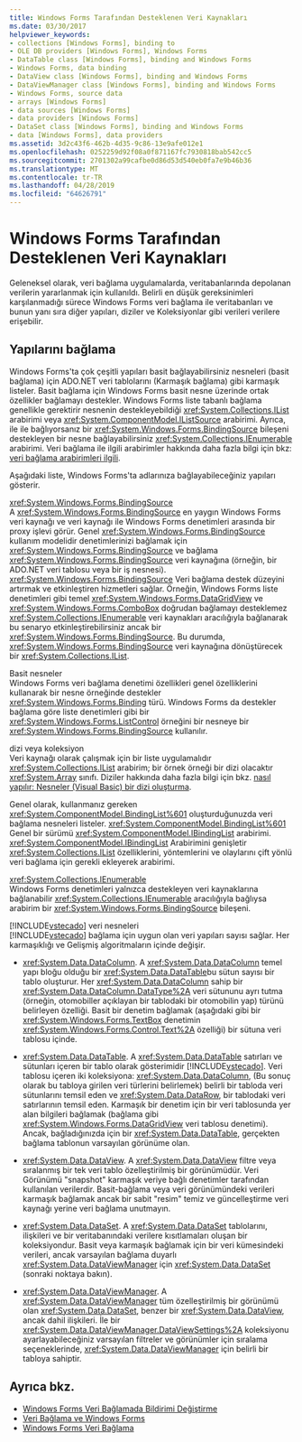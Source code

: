 ```yaml
---
title: Windows Forms Tarafından Desteklenen Veri Kaynakları
ms.date: 03/30/2017
helpviewer_keywords:
- collections [Windows Forms], binding to
- OLE DB providers [Windows Forms], Windows Forms
- DataTable class [Windows Forms], binding and Windows Forms
- Windows Forms, data binding
- DataView class [Windows Forms], binding and Windows Forms
- DataViewManager class [Windows Forms], binding and Windows Forms
- Windows Forms, source data
- arrays [Windows Forms]
- data sources [Windows Forms]
- data providers [Windows Forms]
- DataSet class [Windows Forms], binding and Windows Forms
- data [Windows Forms], data providers
ms.assetid: 3d2c43f6-462b-4d35-9c86-13e9afe012e1
ms.openlocfilehash: 0252259d92f08a0f871167fc7930818bab542cc5
ms.sourcegitcommit: 2701302a99cafbe0d86d53d540eb0fa7e9b46b36
ms.translationtype: MT
ms.contentlocale: tr-TR
ms.lasthandoff: 04/28/2019
ms.locfileid: "64626791"
---
```

# <a name="data-sources-supported-by-windows-forms"></a>Windows Forms Tarafından Desteklenen Veri Kaynakları
Geleneksel olarak, veri bağlama uygulamalarda, veritabanlarında depolanan verilerin yararlanmak için kullanıldı. Belirli en düşük gereksinimleri karşılanmadığı sürece Windows Forms veri bağlama ile veritabanları ve bunun yanı sıra diğer yapıları, diziler ve Koleksiyonlar gibi verileri verilere erişebilir.  
  
## <a name="structures-to-bind-to"></a>Yapılarını bağlama  
 Windows Forms'ta çok çeşitli yapıları basit bağlayabilirsiniz nesneleri (basit bağlama) için ADO.NET veri tablolarını (Karmaşık bağlama) gibi karmaşık listeler. Basit bağlama için Windows Forms basit nesne üzerinde ortak özellikler bağlamayı destekler. Windows Forms liste tabanlı bağlama genellikle gerektirir nesnenin destekleyebildiği <xref:System.Collections.IList> arabirimi veya <xref:System.ComponentModel.IListSource> arabirimi. Ayrıca, ile ile bağlıyorsanız bir <xref:System.Windows.Forms.BindingSource> bileşeni destekleyen bir nesne bağlayabilirsiniz <xref:System.Collections.IEnumerable> arabirimi. Veri bağlama ile ilgili arabirimler hakkında daha fazla bilgi için bkz: [veri bağlama arabirimleri ilgili](interfaces-related-to-data-binding.md).  
  
 Aşağıdaki liste, Windows Forms'ta adlarınıza bağlayabileceğiniz yapıları gösterir.  
  
 <xref:System.Windows.Forms.BindingSource>  
 A <xref:System.Windows.Forms.BindingSource> en yaygın Windows Forms veri kaynağı ve veri kaynağı ile Windows Forms denetimleri arasında bir proxy işlevi görür. Genel <xref:System.Windows.Forms.BindingSource> kullanım modelidir denetimlerinizi bağlamak için <xref:System.Windows.Forms.BindingSource> ve bağlama <xref:System.Windows.Forms.BindingSource> veri kaynağına (örneğin, bir ADO.NET veri tablosu veya bir iş nesnesi). <xref:System.Windows.Forms.BindingSource> Veri bağlama destek düzeyini artırmak ve etkinleştiren hizmetleri sağlar. Örneğin, Windows Forms liste denetimleri gibi temel <xref:System.Windows.Forms.DataGridView> ve <xref:System.Windows.Forms.ComboBox> doğrudan bağlamayı desteklemez <xref:System.Collections.IEnumerable> veri kaynakları aracılığıyla bağlanarak bu senaryo etkinleştirebilirsiniz ancak bir <xref:System.Windows.Forms.BindingSource>. Bu durumda, <xref:System.Windows.Forms.BindingSource> veri kaynağına dönüştürecek bir <xref:System.Collections.IList>.  
  
 Basit nesneler  
 Windows Forms veri bağlama denetimi özellikleri genel özelliklerini kullanarak bir nesne örneğinde destekler <xref:System.Windows.Forms.Binding> türü. Windows Forms da destekler bağlama göre liste denetimleri gibi bir <xref:System.Windows.Forms.ListControl> örneğini bir nesneye bir <xref:System.Windows.Forms.BindingSource> kullanılır.  
  
 dizi veya koleksiyon  
 Veri kaynağı olarak çalışmak için bir liste uygulamalıdır <xref:System.Collections.IList> arabirim; bir örnek örneği bir dizi olacaktır <xref:System.Array> sınıfı. Diziler hakkında daha fazla bilgi için bkz. [nasıl yapılır: Nesneler (Visual Basic) bir dizi oluşturma](https://docs.microsoft.com/previous-versions/visualstudio/visual-studio-2010/487y7874(v=vs.100)).  
  
 Genel olarak, kullanmanız gereken <xref:System.ComponentModel.BindingList%601> oluşturduğunuzda veri bağlama nesneleri listeler. <xref:System.ComponentModel.BindingList%601> Genel bir sürümü <xref:System.ComponentModel.IBindingList> arabirimi. <xref:System.ComponentModel.IBindingList> Arabirimini genişletir <xref:System.Collections.IList> özelliklerini, yöntemlerini ve olaylarını çift yönlü veri bağlama için gerekli ekleyerek arabirimi.  
  
 <xref:System.Collections.IEnumerable>  
 Windows Forms denetimleri yalnızca destekleyen veri kaynaklarına bağlanabilir <xref:System.Collections.IEnumerable> aracılığıyla bağlıysa arabirim bir <xref:System.Windows.Forms.BindingSource> bileşeni.  
  
 [!INCLUDE[vstecado](../../../includes/vstecado-md.md)] veri nesneleri  
 [!INCLUDE[vstecado](../../../includes/vstecado-md.md)] bağlama için uygun olan veri yapıları sayısı sağlar. Her karmaşıklığı ve Gelişmiş algoritmaların içinde değişir.  
  
- <xref:System.Data.DataColumn>. A <xref:System.Data.DataColumn> temel yapı bloğu olduğu bir <xref:System.Data.DataTable>bu sütun sayısı bir tablo oluşturur. Her <xref:System.Data.DataColumn> sahip bir <xref:System.Data.DataColumn.DataType%2A> veri sütununu ayrı tutma (örneğin, otomobiller açıklayan bir tablodaki bir otomobilin yap) türünü belirleyen özelliği. Basit bir denetim bağlamak (aşağıdaki gibi bir <xref:System.Windows.Forms.TextBox> denetimin <xref:System.Windows.Forms.Control.Text%2A> özelliği) bir sütuna veri tablosu içinde.  
  
- <xref:System.Data.DataTable>. A <xref:System.Data.DataTable> satırları ve sütunları içeren bir tablo olarak gösterimidir [!INCLUDE[vstecado](../../../includes/vstecado-md.md)]. Veri tablosu içeren iki koleksiyona: <xref:System.Data.DataColumn>, (Bu sonuç olarak bu tabloya girilen veri türlerini belirlemek) belirli bir tabloda veri sütunlarını temsil eden ve <xref:System.Data.DataRow>, bir tablodaki veri satırlarının temsil eden. Karmaşık bir denetim için bir veri tablosunda yer alan bilgileri bağlamak (bağlama gibi <xref:System.Windows.Forms.DataGridView> veri tablosu denetimi). Ancak, bağladığınızda için bir <xref:System.Data.DataTable>, gerçekten bağlama tablonun varsayılan görünüme olan.  
  
- <xref:System.Data.DataView>. A <xref:System.Data.DataView> filtre veya sıralanmış bir tek veri tablo özelleştirilmiş bir görünümüdür. Veri Görünümü "snapshot" karmaşık veriye bağlı denetimler tarafından kullanılan verilerdir. Basit-bağlama veya veri görünümündeki verileri karmaşık bağlamak ancak bir sabit "resim" temiz ve güncelleştirme veri kaynağı yerine veri bağlama unutmayın.  
  
- <xref:System.Data.DataSet>. A <xref:System.Data.DataSet> tablolarını, ilişkileri ve bir veritabanındaki verilere kısıtlamaları oluşan bir koleksiyondur. Basit veya karmaşık bağlamak için bir veri kümesindeki verileri, ancak varsayılan bağlama duyarlı <xref:System.Data.DataViewManager> için <xref:System.Data.DataSet> (sonraki noktaya bakın).  
  
- <xref:System.Data.DataViewManager>. A <xref:System.Data.DataViewManager> tüm özelleştirilmiş bir görünümü olan <xref:System.Data.DataSet>, benzer bir <xref:System.Data.DataView>, ancak dahil ilişkileri. İle bir <xref:System.Data.DataViewManager.DataViewSettings%2A> koleksiyonu ayarlayabileceğiniz varsayılan filtreler ve görünümler için sıralama seçeneklerinde, <xref:System.Data.DataViewManager> için belirli bir tabloya sahiptir.  
  
## <a name="see-also"></a>Ayrıca bkz.

- [Windows Forms Veri Bağlamada Bildirimi Değiştirme](change-notification-in-windows-forms-data-binding.md)
- [Veri Bağlama ve Windows Forms](data-binding-and-windows-forms.md)
- [Windows Forms Veri Bağlama](windows-forms-data-binding.md)
